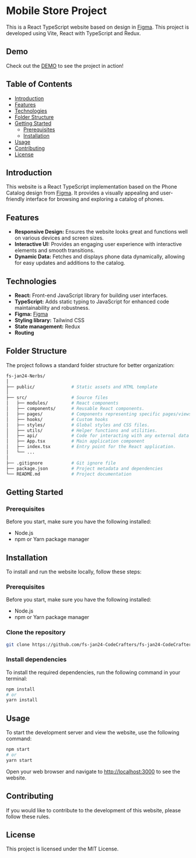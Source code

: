 # Mobile Store Project

This is a React TypeScript website based on design in [Figma](<https://www.figma.com/file/T5ttF21UnT6RRmCQQaZc6L/Phone-catalog-(V2)-Original>). This project is developed using Vite, React with TypeScript and Redux.

## Demo

Check out the [DEMO](https://fs-jan24-nerds.github.io/gadgets-store/) to see the project in action!

## Table of Contents

- [Introduction](#introduction)
- [Features](#features)
- [Technologies](#technologies)
- [Folder Structure](#folder-structure)
- [Getting Started](#getting-started)
  - [Prerequisites](#prerequisites)
  - [Installation](#installation)
- [Usage](#usage)
- [Contributing](#contributing)
- [License](#license)

## Introduction

This website is a React TypeScript implementation based on the Phone Catalog design from [Figma](<https://www.figma.com/file/T5ttF21UnT6RRmCQQaZc6L/Phone-catalog-(V2)-Original>). It provides a visually appealing and user-friendly interface for browsing and exploring a catalog of phones.

## Features

- **Responsive Design:** Ensures the website looks great and functions well on various devices and screen sizes.
- **Interactive UI:** Provides an engaging user experience with interactive elements and smooth transitions.
- **Dynamic Data:** Fetches and displays phone data dynamically, allowing for easy updates and additions to the catalog.

## Technologies

- **React:** Front-end JavaScript library for building user interfaces.
- **TypeScript:** Adds static typing to JavaScript for enhanced code maintainability and robustness.
- **Figma:** [Figma](<https://www.figma.com/file/T5ttF21UnT6RRmCQQaZc6L/Phone-catalog-(V2)-Original>)
- **Styling library:** Tailwind CSS
- **State management:** Redux
- **Routing**

## Folder Structure

The project follows a standard folder structure for better organization:

```graphql
fs-jan24-Nerbs/
│
├── public/              # Static assets and HTML template
│
├── src/                 # Source files
│   ├── modules/         # React components
│   ├── components/      # Reusable React components.
│   ├── pages/           # Components representing specific pages/views in the application.
│   ├── hooks/           # Custom hooks
│   ├── styles/          # Global styles and CSS files.
│   ├── utils/           # Helper functions and utilities.
│   ├── api/             # Code for interacting with any external data sources.
│   ├── App.tsx          # Main application component
│   ├── index.tsx        # Entry point for the React application.
│   └── ...
│
├── .gitignore           # Git ignore file
├── package.json         # Project metadata and dependencies
└── README.md            # Project documentation
```

## Getting Started

### Prerequisites

Before you start, make sure you have the following installed:

- Node.js
- npm or Yarn package manager

## Installation

To install and run the website locally, follow these steps:

### Prerequisites

Before you start, make sure you have the following installed:

- Node.js
- npm or Yarn package manager

### Clone the repository

```bash
git clone https://github.com/fs-jan24-CodeCrafters/fs-jan24-CodeCrafters.git
```

### Install dependencies

To install the required dependencies, run the following command in your terminal:

```bash
npm install
# or
yarn install
```

## Usage

To start the development server and view the website, use the following command:

```bash
npm start
# or
yarn start
```

Open your web browser and navigate to <http://localhost:3000> to see the website.

## Contributing

If you would like to contribute to the development of this website, please follow these rules.

## License

This project is licensed under the MIT License.
